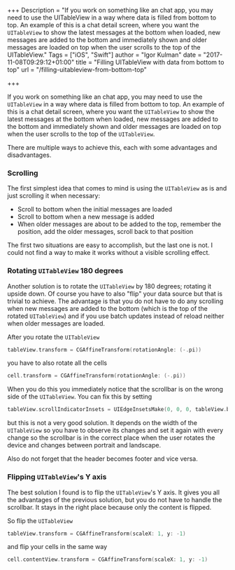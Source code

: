 +++
Description = "If you work on something like an chat app, you may need to use the UITableView in a way where data is filled from bottom to top. An example of this is a chat detail screen, where you want the `UITableView` to show the latest messages at the bottom when loaded, new messages are added to the bottom and immediately shown and older messages are loaded on top when the user scrolls to the top of the UITableView."
Tags = ["iOS", "Swift"]
author = "Igor Kulman"
date = "2017-11-08T09:29:12+01:00"
title = "Filling UITableView with data from bottom to top"
url = "/filling-uitableview-from-bottom-top"

+++

If you work on something like an chat app, you may need to use the `UITableView` in a way where data is filled from bottom to top. An example of this is a chat detail screen, where you want the `UITableView` to show the latest messages at the bottom when loaded, new messages are added to the bottom and immediately shown and older messages are loaded on top when the user scrolls to the top of the `UITableView`. 

There are multiple ways to achieve this, each with some advantages and disadvantages. 

### Scrolling

The first simplest idea that comes to mind is using the `UITableView` as is and just scrolling it when necessary:

- Scroll to bottom when the initial messages are loaded
- Scroll to bottom when a new message is added
- When older messages are about to be added to the top, remember the position, add the older messages, scroll back to that position

The first two situations are easy to accomplish, but the last one is not. I could not find a way to make it works without a visible scrolling effect. 

### Rotating `UITableView` 180 degrees

Another solution is to rotate the `UITableView` by 180 degrees; rotating it upside down. Of course you have to also "flip" your data source but that is trivial to achieve. The advantage is that you do not have to do any scrolling when new messages are added to the bottom (which is the top of the rotated `UITableView`) and if you use batch updates instead of reload neither when older messages are loaded.

<!--more-->

After you rotate the `UITableView`

```swift
tableView.transform = CGAffineTransform(rotationAngle: (-.pi))
```

you have to also rotate all the cells

```swift
cell.transform = CGAffineTransform(rotationAngle: (-.pi))
```

When you do this you immediately notice that the scrollbar is on the wrong side of the `UITableView`. You can fix this by setting

```swift
tableView.scrollIndicatorInsets = UIEdgeInsetsMake(0, 0, 0, tableView.bounds.size.width - 10)
```

but this is not a very good solution. It depends on the width of the `UITableView` so you have to observe its changes and set it again with every change so the scrollbar is in the correct place when the user rotates the device and changes between portrait and landscape. 

Also do not forget that the header becomes footer and vice versa. 

### Flipping `UITableView`'s Y axis

The best solution I found is to flip the `UITableView`'s Y axis. It gives you all the advantages of the previous solution, but you do not have to handle the scrollbar. It stays in the right place because only the content is flipped. 

So flip the `UITableView`

```swift
tableView.transform = CGAffineTransform(scaleX: 1, y: -1)
```

and flip your cells in the same way

```swift
cell.contentView.transform = CGAffineTransform(scaleX: 1, y: -1)

```
